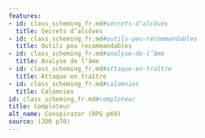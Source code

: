 ```yaml
---
features:
- id: class_scheming_fr.md#secrets-d’alcôves
  title: Secrets d’alcôves
- id: class_scheming_fr.md#outils-peu-recommandables
  title: Outils peu recommandables
- id: class_scheming_fr.md#analyse-de-l’âme
  title: Analyse de l’âme
- id: class_scheming_fr.md#attaque-en-traître
  title: Attaque en traître
- id: class_scheming_fr.md#calomnies
  title: Calomnies
id: class_scheming_fr.md#comploteur
title: Comploteur
alt_name: Conspirator (RPG p69)
source: (JDR p70)
---
```


